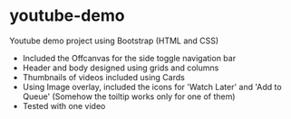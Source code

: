 # youtube-demo
 Youtube demo project using Bootstrap (HTML and CSS)
 
- Included the Offcanvas for the side toggle navigation bar
- Header and body designed using grids and columns
- Thumbnails of videos included using Cards
- Using Image overlay, included the icons for 'Watch Later' and 'Add to Queue' (Somehow the toiltip works only for one of them)
- Tested with one video
